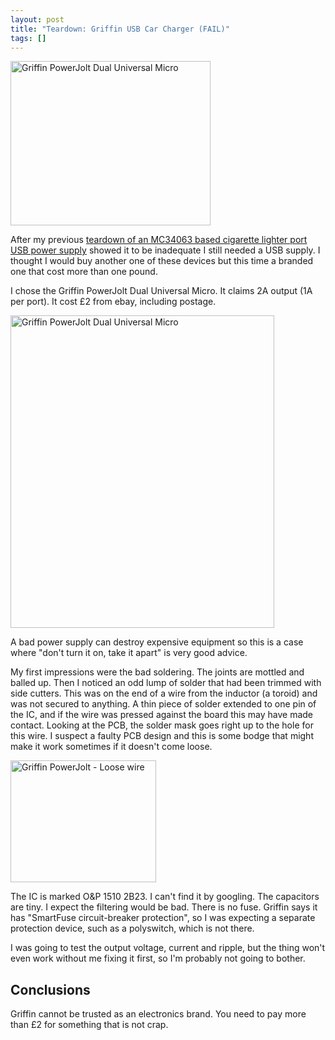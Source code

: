 ```yaml
---
layout: post
title: "Teardown: Griffin USB Car Charger (FAIL)"
tags: []
---
```


<a href="http://www.flickr.com/photos/mm0hai/8045423849/" title="Griffin
PowerJolt Dual Universal Micro by mm0hai, on Flickr"><img
src="http://farm9.staticflickr.com/8312/8045423849_f1d5c13f51_n.jpg"
width="320" height="263" alt="Griffin PowerJolt Dual Universal Micro"></a>

After my previous <a
href="/blog/2012/08/01/Message-to-an-ebay-seller.html">teardown of an MC34063
based cigarette lighter port USB power supply</a> showed it to be inadequate I
still needed a USB supply. I thought I would buy another one of these devices
but this time a branded one that cost more than one pound.

I chose the Griffin PowerJolt Dual Universal Micro. It claims 2A output (1A per
port). It cost £2 from ebay, including postage.

<a href="http://www.flickr.com/photos/mm0hai/8045424303/" title="Griffin
PowerJolt Dual Universal Micro by mm0hai, on Flickr"><img
src="http://farm9.staticflickr.com/8452/8045424303_38475eba6f.jpg" width="422"
height="500" alt="Griffin PowerJolt Dual Universal Micro"></a>

A bad power supply can destroy expensive equipment so this is a case where
"don't turn it on, take it apart" is very good advice.

My first impressions were the bad soldering. The joints are mottled and balled
up. Then I noticed an odd lump of solder that had been trimmed with side
cutters. This was on the end of a wire from the inductor (a toroid) and was
not secured to anything. A thin piece of solder extended to one pin of the IC,
and if the wire was pressed against the board this may have made
contact. Looking at the PCB, the solder mask goes right up to the hole for
this wire. I suspect a faulty PCB design and this is some bodge that might
make it work sometimes if it doesn't come loose.

<a href="http://www.flickr.com/photos/mm0hai/8045424471/" title="Griffin
PowerJolt - Loose wire by mm0hai, on Flickr"><img
src="http://farm9.staticflickr.com/8182/8045424471_ff68928117_o.jpg"
width="233" height="195" alt="Griffin PowerJolt - Loose wire"></a>

The IC is marked O&P 1510 2B23. I can't find it by googling. The capacitors
are tiny. I expect the filtering would be bad. There is no fuse. Griffin says
it has "SmartFuse circuit-breaker protection", so I was expecting a separate
protection device, such as a polyswitch, which is not there.

I was going to test the output voltage, current and ripple, but the thing
won't even work without me fixing it first, so I'm probably not going to
bother.

Conclusions
-----------

Griffin cannot be trusted as an electronics brand. You need to pay more than
£2 for something that is not crap.